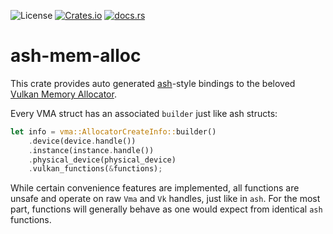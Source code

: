 
![License](https://img.shields.io/crates/l/ash-mem-alloc?style=for-the-badge)
[![Crates.io](https://img.shields.io/crates/v/ash-mem-alloc?style=for-the-badge)](https://crates.io/crates/ash-mem-alloc)
[![docs.rs](https://img.shields.io/docsrs/ash-mem-alloc?style=for-the-badge)](https://docs.rs/ash-mem-alloc)


# ash-mem-alloc

This crate provides auto generated [ash](https://github.com/ash-rs/ash)-style bindings to the beloved [Vulkan Memory Allocator](https://github.com/GPUOpen-LibrariesAndSDKs/VulkanMemoryAllocator).

Every VMA struct has an associated `builder` just like ash structs:
```rust
let info = vma::AllocatorCreateInfo::builder()
    .device(device.handle())
    .instance(instance.handle())
    .physical_device(physical_device)
    .vulkan_functions(&functions);
```

While certain convenience features are implemented, all functions are unsafe and operate on raw `Vma` and `Vk` handles, just like in `ash`.
For the most part, functions will generally behave as one would expect from identical `ash` functions.
